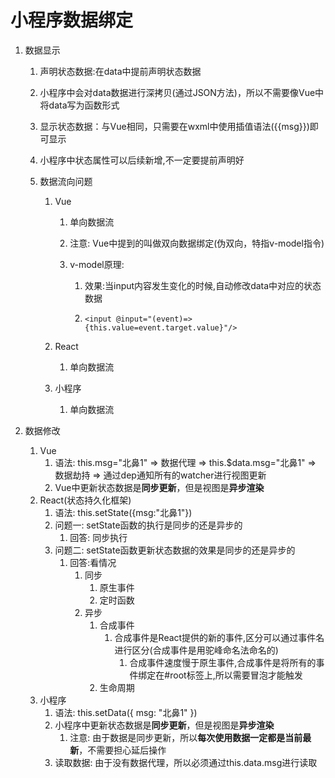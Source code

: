 # 小程序数据绑定

1. 数据显示

   1. 声明状态数据:在data中提前声明状态数据

   2. 小程序中会对data数据进行深拷贝(通过JSON方法)，所以不需要像Vue中将data写为函数形式

   3. 显示状态数据：与Vue相同，只需要在wxml中使用插值语法({{msg}})即可显示

   4. 小程序中状态属性可以后续新增,不一定要提前声明好

   5. 数据流向问题

      1. Vue

         1. 单向数据流

         2. 注意: Vue中提到的叫做双向数据绑定(伪双向，特指v-model指令)

         3. v-model原理:

            1. 效果:当input内容发生变化的时候,自动修改data中对应的状态数据

            2. ```vue
               <input @input="(event)=>{this.value=event.target.value}"/>
               ```

      2. React

         1. 单向数据流

      3. 小程序

         1. 单向数据流

2. 数据修改

   1. Vue
      1. 语法: this.msg="北鼻1"  =>  数据代理  =>  this.$data.msg="北鼻1"  =>  数据劫持 =>  通过dep通知所有的watcher进行视图更新
      2. Vue中更新状态数据是**同步更新**，但是视图是**异步渲染**
   2. React(状态持久化框架)
      1. 语法: this.setState({msg:"北鼻1"})
      2. 问题一: setState函数的执行是同步的还是异步的
         1. 回答: 同步执行
      3. 问题二: setState函数更新状态数据的效果是同步的还是异步的
         1. 回答:看情况
            1. 同步
               1. 原生事件
               2. 定时函数
            2. 异步
               1. 合成事件
                  1. 合成事件是React提供的新的事件,区分可以通过事件名进行区分(合成事件是用驼峰命名法命名的)
                     1. 合成事件速度慢于原生事件,合成事件是将所有的事件绑定在#root标签上,所以需要冒泡才能触发
               2. 生命周期
   3. 小程序
      1. 语法: this.setData({ msg: "北鼻1" })
      2. 小程序中更新状态数据是**同步更新**，但是视图是**异步渲染**
         1. 注意: 由于数据是同步更新，所以**每次使用数据一定都是当前最新**，不需要担心延后操作
      3. 读取数据: 由于没有数据代理，所以必须通过this.data.msg进行读取

